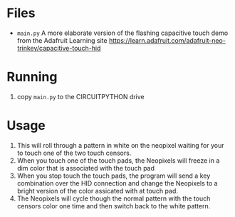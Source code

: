 # Files
* `main.py` A more elaborate version of the flashing capacitive touch demo from the Adafruit Learning site https://learn.adafruit.com/adafruit-neo-trinkey/capacitive-touch-hid

# Running
1. copy `main.py` to the CIRCUITPYTHON drive

# Usage
1. This will roll through a pattern in white on the neopixel waiting for your to touch one of the two touch censors.
1. When you touch one of the touch pads, the Neopixels will freeze in a dim color that is associated with the touch pad
1. When you stop touch the touch pads, the program will send a key combination over the HID connection and change the Neopixels to a bright version of the color assicated with at touch pad.
1. The Neopixels will cycle though the normal pattern with the touch censors color one time and then switch back to the white pattern.

